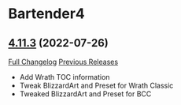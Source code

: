 # Bartender4

## [4.11.3](https://github.com/Nevcairiel/Bartender4/tree/4.11.3) (2022-07-26)
[Full Changelog](https://github.com/Nevcairiel/Bartender4/compare/4.11.2...4.11.3) [Previous Releases](https://github.com/Nevcairiel/Bartender4/releases)

- Add Wrath TOC information  
- Tweak BlizzardArt and Preset for Wrath Classic  
- Tweaked BlizzardArt and Preset for BCC  
